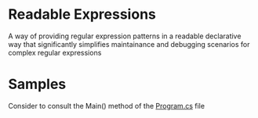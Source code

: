 # Readable Expressions
A way of providing regular expression patterns in a readable declarative way that significantly simplifies maintainance and debugging scenarios for complex regular expressions

# Samples
Consider to consult the Main() method of the [Program.cs](ReadableExpressions/Program.cs) file
